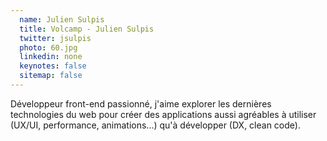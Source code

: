 ```yaml
---
  name: Julien Sulpis
  title: Volcamp - Julien Sulpis
  twitter: jsulpis
  photo: 60.jpg
  linkedin: none
  keynotes: false
  sitemap: false
---
```

Développeur front-end passionné, j'aime explorer les dernières technologies du web pour créer des applications aussi agréables à utiliser (UX/UI, performance, animations...) qu'à développer (DX, clean code).